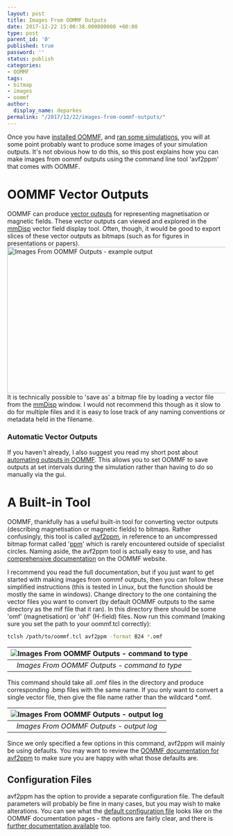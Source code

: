 ```yaml
---
layout: post
title: Images From OOMMF Outputs
date: 2017-12-22 15:00:38.000000000 +00:00
type: post
parent_id: '0'
published: true
password: ''
status: publish
categories:
- OOMMF
tags:
- bitmap
- images
- oommf
author:
  display_name: deparkes
permalink: "/2017/12/22/images-from-oommf-outputs/"
---
```

Once you have <a href="{{site.baseurl}}/2014/05/18/oommf-tutorial-part-1-install-oommf-and-tcltk/">installed OOMMF</a>, and <a href="{{site.baseurl}}/2014/05/22/oommf-tutorial-part-2-running-oommf/">ran some simulations</a>, you will at some point probably want to produce some images of your simulation outputs. It's not obvious how to do this, so this post explains how you can make images from oommf outputs using the command line tool 'avf2ppm' that comes with OOMMF.
<h1>OOMMF Vector Outputs</h1>
OOMMF can produce <a href="http://math.nist.gov/oommf/doc/userguide20a0/userguide/Vector_Field_File_Format_OV.html">vector outputs</a> for representing magnetisation or magnetic fields. These vector outputs can viewed and explored in the <a href="http://math.nist.gov/oommf/mmdisp/mmdisp.html">mmDisp</a> vector field display tool. Often, though, it would be good to export slices of these vector outputs as bitmaps (such as for figures in presentations or papers).
<a href="{{site.baseurl}}/assets/2017/12/antidots-Oxs_TimeDriver-Magnetization-04-0002710.bmp"><img class="aligncenter wp-image-3699 size-full" src="{{site.baseurl}}/assets/2017/12/antidots-Oxs_TimeDriver-Magnetization-04-0002710.bmp" alt="Images From OOMMF Outputs - example output" width="640" height="337"></a>
It is technically possible to 'save as' a bitmap file by loading a vector file from the <a href="http://math.nist.gov/oommf/doc/userguide20a0/userguide/Vector_Field_Display_mmDisp.html">mmDisp</a> window. I would not recommend this though as it slow to do for multiple files and it is easy to lose track of any naming conventions or metadata held in the filename.
<h3>Automatic Vector Outputs</h3>
If you haven't already, I also suggest you read my short post about<a href="{{site.baseurl}}/2015/02/05/oommf-automatic-output/"> automating outputs in OOMMF</a>. This allows you to set OOMMF to save outputs at set intervals during the simulation rather than having to do so manually via the gui.
<h1>A Built-in Tool</h1>
OOMMF, thankfully has a useful built-in tool for converting vector outputs (describing magnetisation or magnetic fields) to bitmaps. Rather confusingly, this tool is called <a href="http://math.nist.gov/oommf/doc/userguide20a0/userguide/Making_Bitmaps_from_Vector_.html">avf2ppm</a>, in reference to an uncompressed bitmap format called '<a href="https://en.wikipedia.org/wiki/Netpbm_format#PPM_example">ppm</a>' which is rarely encountered outside of specialist circles. Naming aside, the avf2ppm tool is actually easy to use, and has <a href="http://math.nist.gov/oommf/doc/userguide20a0/userguide/Making_Bitmaps_from_Vector_.html">comprehensive documentation</a> on the OOMMF website.

I recommend you read the full documentation, but if you just want to get started with making images from oommf outputs, then you can follow these simplified instructions (this is tested in Linux, but the function should be mostly the same in windows).
Change directory to the one containing the vector files you want to convert (by default OOMMF outputs to the same directory as the mif file that it ran). In this directory there should be some 'omf' (magnetisation) or 'ohf' (H-field) files. Now run this command (making sure you set the path to your oommf.tcl correctly):

```bash
tclsh /path/to/oommf.tcl avf2ppm -format B24 *.omf
```

| ![Images From OOMMF Outputs - command to type]({{site.baseurl}}/assets/2017/12/oommf_vector_convert1.png) |
|:--:|
| *Images From OOMMF Outputs - command to type* |

  This command should take all .omf files in the directory and produce corresponding .bmp files with the same name. If you only want to convert a single vector file, then give the file name rather than the wildcard *.omf.

| ![Images From OOMMF Outputs - output log]({{site.baseurl}}/assets/2017/12/oommf_vector_convert2.png) |
|:--:|
| *Images From OOMMF Outputs - output log* |

Since we only specified a few options in this command, avf2ppm will mainly be using defaults. You may want to review the <a href="http://math.nist.gov/oommf/doc/userguide20a0/userguide/Making_Bitmaps_from_Vector_.html">OOMMF documentation for avf2ppm</a> to make sure you are happy with what those defaults are.
<h2>Configuration Files</h2>
avf2ppm has the option to provide a separate configuration file. The default parameters will probably be fine in many cases, but you may wish to make alterations. You can see what the <a href="http://math.nist.gov/oommf/doc/userguide20a0/userguide/Making_Bitmaps_from_Vector_.html#sec:avf2ppmconfig">default configuration file</a> looks like on the OOMMF documentation pages - the options are fairly clear, and there is <a href="http://math.nist.gov/oommf/doc/userguide20a0/userguide/Vector_Field_Display_mmDisp.html#sec:mmdispconfig">further documentation available</a> too.
